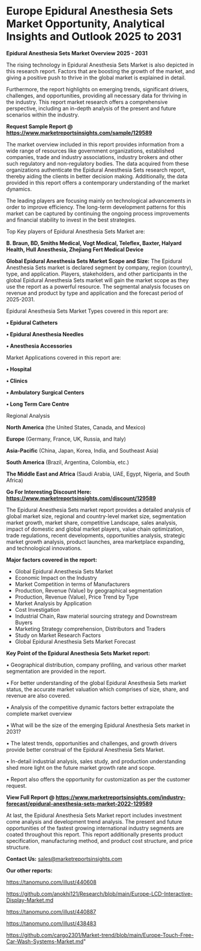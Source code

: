# Europe Epidural Anesthesia Sets Market Opportunity, Analytical Insights and Outlook 2025 to 2031

<Strong> Epidural Anesthesia Sets Market Overview 2025 - 2031</strong>

The rising technology in Epidural Anesthesia Sets Market is also depicted in this research report. Factors that are boosting the growth of the market, and giving a positive push to thrive in the global market is explained in detail.

Furthermore, the report highlights on emerging trends, significant drivers, challenges, and opportunities, providing all necessary data for thriving in the industry. This report market research offers a comprehensive perspective, including an in-depth analysis of the present and future scenarios within the industry.

<strong>Request Sample Report @ <a href=https://www.marketreportsinsights.com/sample/129589>https://www.marketreportsinsights.com/sample/129589</a></strong>

The market overview included in this report provides information from a wide range of resources like government organizations, established companies, trade and industry associations, industry brokers and other such regulatory and non-regulatory bodies. The data acquired from these organizations authenticate the Epidural Anesthesia Sets research report, thereby aiding the clients in better decision making. Additionally, the data provided in this report offers a contemporary understanding of the market dynamics.

The leading players are focusing mainly on technological advancements in order to improve efficiency. The long-term development patterns for this market can be captured by continuing the ongoing process improvements and financial stability to invest in the best strategies.

Top Key players of Epidural Anesthesia Sets Market are:

<strong>B. Braun, BD, Smiths Medical, Vogt Medical, Teleflex, Baxter, Halyard Health, Hull Anesthesia, Zhejiang Fert Medical Device</strong>

<strong><b>Global Epidural Anesthesia Sets Market Scope and Size:</b></strong>
The Epidural Anesthesia Sets market is declared segment by company, region (country), type, and application. Players, stakeholders, and other participants in the global Epidural Anesthesia Sets market will gain the market scope as they use the report as a powerful resource. The segmental analysis focuses on revenue and product by type and application and the forecast period of 2025-2031.

Epidural Anesthesia Sets Market Types covered in this report are:

<strong>• Epidural Catheters

• Epidural Anesthesia Needles

• Anesthesia Accessories</strong>

Market Applications covered in this report are:

<strong>• Hospital

• Clinics

• Ambulatory Surgical Centers

• Long Term Care Centre</strong> 

Regional Analysis

<strong>North America</strong> (the United States, Canada, and Mexico)

<strong>Europe</strong> (Germany, France, UK, Russia, and Italy)

<strong>Asia-Pacific</strong> (China, Japan, Korea, India, and Southeast Asia)

<strong>South America</strong> (Brazil, Argentina, Colombia, etc.)

<strong>The Middle East and Africa</strong> (Saudi Arabia, UAE, Egypt, Nigeria, and South Africa)

<strong>Go For Interesting Discount Here: <a href=https://www.marketreportsinsights.com/discount/129589>https://www.marketreportsinsights.com/discount/129589</a></strong>

The Epidural Anesthesia Sets market report provides a detailed analysis of global market size, regional and country-level market size, segmentation market growth, market share, competitive Landscape, sales analysis, impact of domestic and global market players, value chain optimization, trade regulations, recent developments, opportunities analysis, strategic market growth analysis, product launches, area marketplace expanding, and technological innovations.

<strong><b>Major factors covered in the report:</b></strong>
<ul>
  <li>Global Epidural Anesthesia Sets Market </li>
  <li>Economic Impact on the Industry</li>
  <li>Market Competition in terms of Manufacturers</li>
  <li>Production, Revenue (Value) by geographical segmentation</li>
  <li>Production, Revenue (Value), Price Trend by Type</li>
  <li>Market Analysis by Application</li>
  <li>Cost Investigation</li>
  <li>Industrial Chain, Raw material sourcing strategy and Downstream Buyers</li>
  <li>Marketing Strategy comprehension, Distributors and Traders</li>
  <li>Study on Market Research Factors</li>
  <li>Global Epidural Anesthesia Sets Market Forecast</li>
</ul>

<strong><b>Key Point of the Epidural Anesthesia Sets Market report:</b></strong>

• Geographical distribution, company profiling, and various other market segmentation are provided in the report.

• For better understanding of the global Epidural Anesthesia Sets market status, the accurate market valuation which comprises of size, share, and revenue are also covered.

• Analysis of the competitive dynamic factors better extrapolate the complete market overview

• What will be the size of the emerging Epidural Anesthesia Sets market in 2031?

• The latest trends, opportunities and challenges, and growth drivers provide better construal of the Epidural Anesthesia Sets Market.

• In-detail industrial analysis, sales study, and production understanding shed more light on the future market growth rate and scope.

• Report also offers the opportunity for customization as per the customer request.

<strong><b>View Full Report @ <a href=https://www.marketreportsinsights.com/industry-forecast/epidural-anesthesia-sets-market-2022-129589>https://www.marketreportsinsights.com/industry-forecast/epidural-anesthesia-sets-market-2022-129589</a></b></strong>


At last, the Epidural Anesthesia Sets Market report includes investment come analysis and development trend analysis. The present and future opportunities of the fastest growing international industry segments are coated throughout this report. This report additionally presents product specification, manufacturing method, and product cost structure, and price structure.

<strong>Contact Us:</strong>
sales@marketreportsinsights.com

<strong>Our other reports:</strong>

<a href=https://tanomuno.com/illust/440608>https://tanomuno.com/illust/440608</a>

<a href=https://github.com/anokhi121/Research/blob/main/Europe-LCD-Interactive-Display-Market.md>https://github.com/anokhi121/Research/blob/main/Europe-LCD-Interactive-Display-Market.md</a>

<a href=https://tanomuno.com/illust/440887>https://tanomuno.com/illust/440887</a>

<a href=https://tanomuno.com/illust/438483>https://tanomuno.com/illust/438483</a>

<a href=https://github.com/cargo2301/Market-trend/blob/main/Europe-Touch-Free-Car-Wash-Systems-Market.md>https://github.com/cargo2301/Market-trend/blob/main/Europe-Touch-Free-Car-Wash-Systems-Market.md</a>"
